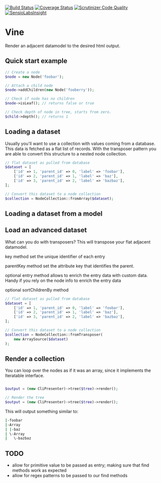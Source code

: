 
[![Build Status](https://travis-ci.org/thinktomorrow/vine.svg?branch=master)](https://travis-ci.org/thinktomorrow/vine)
[![Coverage Status](https://coveralls.io/repos/github/thinktomorrow/vine/badge.svg?branch=master)](https://coveralls.io/github/thinktomorrow/vine?branch=master)
[![Scrutinizer Code Quality](https://scrutinizer-ci.com/g/thinktomorrow/vine/badges/quality-score.png?b=master)](https://scrutinizer-ci.com/g/thinktomorrow/vine/?branch=master)
[![SensioLabsInsight](https://insight.sensiolabs.com/projects/573b8ce5-0c73-432c-9ddb-57a1c16bff8d/mini.png)](https://insight.sensiolabs.com/projects/573b8ce5-0c73-432c-9ddb-57a1c16bff8d)

# Vine

Render an adjacent datamodel to the desired html output.

## Quick start example
```php
// Create a node
$node = new Node('foobar');

// Attach a child node
$node->addChildren(new Node('fooberry'));
```

```php
// Check if node has no children
$node->isLeaf(); // returns false or true

// Check depth of node in tree, starts from zero.
$child->depth(); // returns 1
```

## Loading a dataset
Usually you'll want to use a collection with values coming from a database. This data is fetched as a flat list of records.
 With the transposer pattern you are able to convert this structure to a nested node collection.

```php
// flat dataset as pulled from database
$dataset = [
    ['id' => 1, 'parent_id' => 0, 'label' => 'foobar'],
    ['id' => 2, 'parent_id' => 1, 'label' => 'baz'],
    ['id' => 3, 'parent_id' => 2, 'label' => 'bazbaz'],
];

// Convert this dataset to a node collection
$collection = NodeCollection::fromArray($dataset);
```

## Loading a dataset from a model

## Load an advanced dataset

 What can you do with transposers?
 This will transpose your flat adjacent datamodel.
 
 key method
 set the unique identifier of each entry
 
 parentKey method
 set the attribute key that identifies the parent. 
 
 optional entry method
 allows to enrich the entry data with custom data. Handy if you rely on the node info to
 enrich the entry data
 
 optional sortChildrenBy method
 
```php
// flat dataset as pulled from database
$dataset = [
    ['id' => 1, 'parent_id' => 0, 'label' => 'foobar'],
    ['id' => 2, 'parent_id' => 1, 'label' => 'baz'],
    ['id' => 3, 'parent_id' => 2, 'label' => 'bazbaz'],
];

// Convert this dataset to a node collection
$collection = NodeCollection::fromTransposer(
    new ArraySource($dataset)
);
```

## Render a collection
You can loop over the nodes as if it was an array, since it implements the Iteratable interface.
```php

$output = (new CliPresenter)->tree($tree)->render();
```

```php
// Render the tree
$output = (new CliPresenter)->tree($tree)->render();
```

This will output something similar to:
```bash 
|-foobar
|-Array
| |-baz
| \-Array
|   \-bazbaz
```


## TODO
- allow for primitive value to be passed as entry; making sure that find methods work as expected
- allow for regex patterns to be passed to our find methods